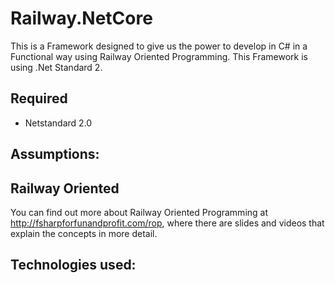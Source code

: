 # Railway.NetCore


This is a Framework designed to give us the power to develop in C# in a Functional way using Railway Oriented Programming. This Framework is using .Net Standard 2.


## Required
- Netstandard 2.0


## Assumptions:


## Railway Oriented

You can find out more about Railway Oriented Programming at http://fsharpforfunandprofit.com/rop, where there are slides and videos that explain the concepts in more detail.


## Technologies used:

